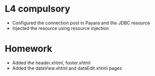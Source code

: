 # L4 compulsory

- Configured the connection pool in Payara and the JDBC resource
- Injected the resource using resource injection

# Homework

- Added the header.xhtml, footer.xhtml
- Added the dataView.xhtml and dataEdit.xhtml pages

